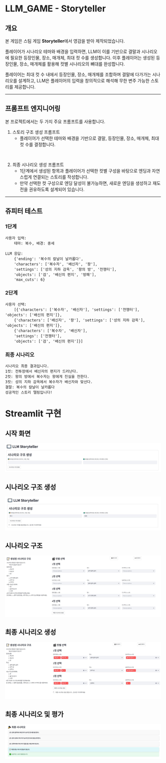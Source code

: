 # LLM_GAME - Storyteller

## 개요

본 게임은 스팀 게임 **Storyteller**에서 영감을 받아 제작되었습니다.

플레이어가 시나리오 테마와 배경을 입력하면, LLM이 이를 기반으로 결말과 시나리오에 필요한 등장인물, 장소, 매개체, 최대 컷 수를 생성합니다. 이후 플레이어는 생성된 등장인물, 장소, 매개체를 활용해 컷별 시나리오의 뼈대를 완성합니다.

플레이어는 최대 컷 수 내에서 등장인물, 장소, 매개체를 조합하며 결말에 다가가는 시나리오를 설계하고, LLM은 플레이어의 입력을 창의적으로 해석해 무한 변주 가능한 스토리를 제공합니다.

---

## 프롬프트 엔지니어링
본 프로젝트에서는 두 가지 주요 프롬프트를 사용합니다.

1. 스토리 구조 생성 프롬프트
    - 플레이어가 선택한 테마와 배경을 기반으로 결말, 등장인물, 장소, 매개체, 최대 컷 수를 결정합니다.

<br>

2. 최종 시나리오 생성 프롬프트
    - 1단계에서 생성된 항목과 플레이어가 선택한 컷별 구성을 바탕으로 엔딩과 자연스럽게 연결되는 스토리를 작성합니다.
    - 만약 선택한 컷 구성으로 엔딩 달성이 불가능하면, 새로운 엔딩을 생성하고 재도전을 권유하도록 설계되어 있습니다.

---

## 쥬피터 테스트
### 1단계
``` 1단계
사용자 입력:
    테마: 복수, 배경: 중세

LLM 응답:
    {'ending': '복수의 칼날이 날카롭다',
    'characters': ['복수자', '배신자', '왕'],
    'settings': ['성의 지하 감옥', '왕의 방', '전쟁터'],
    'objects': ['검', '배신의 편지', '방패'],
    'max_cuts': 6}
```
### 2단계
``` 2단계
사용자 선택:
    [{'characters': ['복수자', '배신자'], 'settings': ['전쟁터'], 'objects': ['배신의 편지']},
    {'characters': ['배신자', '왕'], 'settings': ['성의 지하 감옥'], 'objects': ['배신의 편지']},
    {'characters': ['복수자', '배신자'],
    'settings': ['전쟁터'],
    'objects': ['검', '배신의 편지']}]
```
### 최종 시나리오
``` 최종 시나리오
시나리오 최종 결과입니다.
1컷: 전투장에서 배신자의 편지가 드러난다.
2컷: 왕의 방에서 복수자는 왕에게 진실을 전한다.
3컷: 성의 지하 감옥에서 복수자가 배신자와 맞선다.
결말: 복수의 칼날이 날카롭다
성공적인 스토리 텔링입니다!
```

# Streamlit 구현
## 시작 화면
<img src="./img/Start_screen.jpg">

## 시나리오 구조 생성
<img src="./img/CSF.jpg">

## 시나리오 구조
<img src="./img/SF.jpg">

## 최종 시나리오 생성
<img src="./img/CFS.jpg">

## 최종 시나리오 및 평가
<img src="./img/FS.jpg">